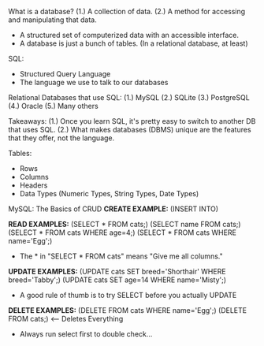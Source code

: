 What is a database?
(1.) A collection of data.
(2.) A method for accessing and manipulating that data.
- A structured set of computerized data with an accessible interface.
- A database is just a bunch of tables. (In a relational database, at least)

SQL:
- Structured Query Language
- The language we use to talk to our databases

Relational Databases that use SQL:
(1.) MySQL
(2.) SQLite
(3.) PostgreSQL
(4.) Oracle
(5.) Many others

Takeaways:
(1.) Once you learn SQL, it's pretty easy to switch to another DB that uses SQL.
(2.) What makes databases (DBMS) unique are the features that they offer, not the language.

Tables:
- Rows
- Columns
- Headers
- Data Types (Numeric Types, String Types, Date Types)


MySQL: The Basics of CRUD
**CREATE EXAMPLE:**
    (INSERT INTO)


**READ EXAMPLES:**
    (SELECT * FROM cats;)
    (SELECT name FROM cats;)
    (SELECT * FROM cats WHERE age=4;)
    (SELECT * FROM cats WHERE name='Egg';) 
- The * in "SELECT * FROM cats" means "Give me all columns."


**UPDATE EXAMPLES:**
    (UPDATE cats SET breed='Shorthair' WHERE breed='Tabby';)
    (UPDATE cats SET age=14 WHERE name='Misty';)
- A good rule of thumb is to try SELECT before you actually UPDATE


**DELETE EXAMPLES:**
    (DELETE FROM cats WHERE name='Egg';)
    (DELETE FROM cats;) <-- Deletes Everything
- Always run select first to double check...